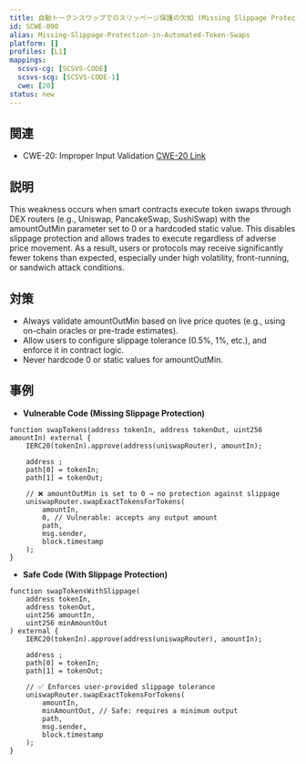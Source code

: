 ```yaml
---
title: 自動トークンスワップでのスリッページ保護の欠如 (Missing Slippage Protection in Automated Token Swaps)
id: SCWE-090
alias: Missing-Slippage-Protection-in-Automated-Token-Swaps
platform: []
profiles: [L1]
mappings:
  scsvs-cg: [SCSVS-CODE]
  scsvs-scg: [SCSVS-CODE-1]
  cwe: [20]
status: new
---
```


## 関連
- CWE-20:  Improper Input Validation
  [CWE-20 Link](https://cwe.mitre.org/data/definitions/20.html)

## 説明
This weakness occurs when smart contracts execute token swaps through DEX routers (e.g., Uniswap, PancakeSwap, SushiSwap) with the amountOutMin parameter set to 0 or a hardcoded static value. This disables slippage protection and allows trades to execute regardless of adverse price movement. As a result, users or protocols may receive significantly fewer tokens than expected, especially under high volatility, front-running, or sandwich attack conditions.

## 対策
- Always validate amountOutMin based on live price quotes (e.g., using on-chain oracles or pre-trade estimates).
- Allow users to configure slippage tolerance (0.5%, 1%, etc.), and enforce it in contract logic.
- Never hardcode 0 or static values for amountOutMin.

## 事例
- **Vulnerable Code (Missing Slippage Protection)**  
```solidity
function swapTokens(address tokenIn, address tokenOut, uint256 amountIn) external {
    IERC20(tokenIn).approve(address(uniswapRouter), amountIn);

    address ;
    path[0] = tokenIn;
    path[1] = tokenOut;

    // ❌ amountOutMin is set to 0 → no protection against slippage
    uniswapRouter.swapExactTokensForTokens(
        amountIn,
        0, // Vulnerable: accepts any output amount
        path,
        msg.sender,
        block.timestamp
    );
} 
```

- **Safe Code (With Slippage Protection)**
```solidity
function swapTokensWithSlippage(
    address tokenIn,
    address tokenOut,
    uint256 amountIn,
    uint256 minAmountOut
) external {
    IERC20(tokenIn).approve(address(uniswapRouter), amountIn);

    address ;
    path[0] = tokenIn;
    path[1] = tokenOut;

    // ✅ Enforces user-provided slippage tolerance
    uniswapRouter.swapExactTokensForTokens(
        amountIn,
        minAmountOut, // Safe: requires a minimum output
        path,
        msg.sender,
        block.timestamp
    );
}
```
